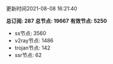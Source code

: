 更新时间2021-08-08 16:21:40

**总订阅: 287**
**总节点: 19667**
**有效节点: 5250**
- ss节点: 3560
- v2ray节点: 1486
- trojan节点: 142
- ssr节点: 62
